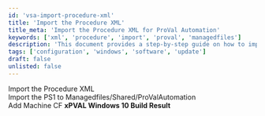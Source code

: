 ```yaml
---
id: 'vsa-import-procedure-xml'
title: 'Import the Procedure XML'
title_meta: 'Import the Procedure XML for ProVal Automation'
keywords: ['xml', 'procedure', 'import', 'proval', 'managedfiles']
description: 'This document provides a step-by-step guide on how to import the Procedure XML and PS1 file for ProVal Automation, including the addition of machine configuration for Windows 10 Build Result.'
tags: ['configuration', 'windows', 'software', 'update']
draft: false
unlisted: false
---
```

Import the Procedure XML  
Import the PS1 to Managedfiles/Shared/ProValAutomation  
Add Machine CF **xPVAL Windows 10 Build Result**  



